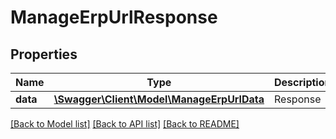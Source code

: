 # ManageErpUrlResponse

## Properties
Name | Type | Description | Notes
------------ | ------------- | ------------- | -------------
**data** | [**\Swagger\Client\Model\ManageErpUrlData**](ManageErpUrlData.md) | Response | 

[[Back to Model list]](../README.md#documentation-for-models) [[Back to API list]](../README.md#documentation-for-api-endpoints) [[Back to README]](../README.md)


